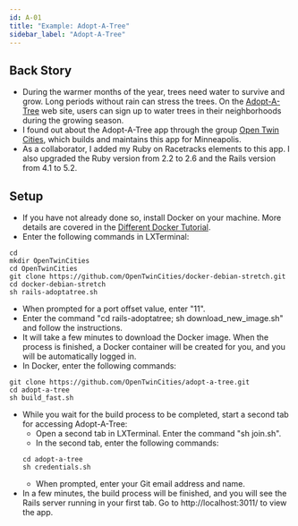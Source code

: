 ```yaml
---
id: A-01
title: "Example: Adopt-A-Tree"
sidebar_label: "Adopt-A-Tree"
---
```


## Back Story
* During the warmer months of the year, trees need water to survive and grow.  Long periods without rain can stress the trees.  On the [Adopt-A-Tree](http://adoptatree.brewingabetterforest.com/) web site, users can sign up to water trees in their neighborhoods during the growing season.
* I found out about the Adopt-A-Tree app through the group [Open Twin Cities](http://www.opentwincities.org/), which builds and maintains this app for Minneapolis.
* As a collaborator, I added my Ruby on Racetracks elements to this app.  I also upgraded the Ruby version from 2.2 to 2.6 and the Rails version from 4.1 to 5.2.

## Setup
* If you have not already done so, install Docker on your machine.  More details are covered in the [Different Docker Tutorial](https://www.differentdockertutorial.com/).
* Enter the following commands in LXTerminal:
```
cd
mkdir OpenTwinCities
cd OpenTwinCities
git clone https://github.com/OpenTwinCities/docker-debian-stretch.git
cd docker-debian-stretch
sh rails-adoptatree.sh
```
* When prompted for a port offset value, enter "11".
* Enter the command "cd rails-adoptatree; sh download_new_image.sh" and follow the instructions.
* It will take a few minutes to download the Docker image.  When the process is finished, a Docker container will be created for you, and you will be automatically logged in.
* In Docker, enter the following commands:
```
git clone https://github.com/OpenTwinCities/adopt-a-tree.git
cd adopt-a-tree
sh build_fast.sh
```
* While you wait for the build process to be completed, start a second tab for accessing Adopt-A-Tree:
  * Open a second tab in LXTerminal.  Enter the command "sh join.sh".
  * In the second tab, enter the following commands:
  ```
  cd adopt-a-tree
  sh credentials.sh
  ```
  * When prompted, enter your Git email address and name.
* In a few minutes, the build process will be finished, and you will see the Rails server running in your first tab.  Go to http://localhost:3011/ to view the app.

